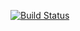 [![Build Status](http://localhost:8080/buildStatus/icon?job=deployment)](https://789c-176-183-49-193.ngrok-free.app/job/deployment/)
